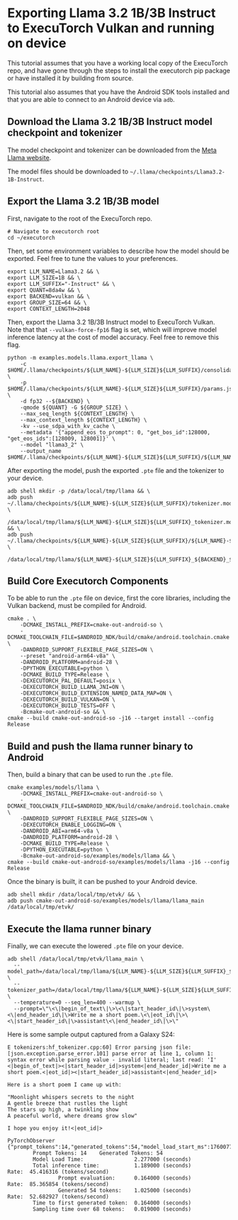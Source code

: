 # Exporting Llama 3.2 1B/3B Instruct to ExecuTorch Vulkan and running on device

This tutorial assumes that you have a working local copy of the ExecuTorch repo,
and have gone through the steps to install the executorch pip package or have
installed it by building from source.

This tutorial also assumes that you have the Android SDK tools installed and
that you are able to connect to an Android device via `adb`.

## Download the Llama 3.2 1B/3B Instruct model checkpoint and tokenizer

The model checkpoint and tokenizer can be downloaded from the
[Meta Llama website](https://www.llama.com/llama-downloads/).

The model files should be downloaded to `~/.llama/checkpoints/Llama3.2-1B-Instruct`.

## Export the Llama 3.2 1B/3B model

First, navigate to the root of the ExecuTorch repo.

```shell
# Navigate to executorch root
cd ~/executorch
```

Then, set some environment variables to describe how the model should be
exported. Feel free to tune the values to your preferences.

```shell
export LLM_NAME=Llama3.2 && \
export LLM_SIZE=1B && \
export LLM_SUFFIX="-Instruct" && \
export QUANT=8da4w && \
export BACKEND=vulkan && \
export GROUP_SIZE=64 && \
export CONTEXT_LENGTH=2048
```

Then, export the Llama 3.2 1B/3B Instruct model to ExecuTorch Vulkan. Note that
that `--vulkan-force-fp16` flag is set, which will improve model inference
latency at the cost of model accuracy. Feel free to remove this flag.

```shell
python -m examples.models.llama.export_llama \
    -c $HOME/.llama/checkpoints/${LLM_NAME}-${LLM_SIZE}${LLM_SUFFIX}/consolidated.00.pth \
    -p $HOME/.llama/checkpoints/${LLM_NAME}-${LLM_SIZE}${LLM_SUFFIX}/params.json \
    -d fp32 --${BACKEND} \
    -qmode ${QUANT} -G ${GROUP_SIZE} \
    --max_seq_length ${CONTEXT_LENGTH} \
    --max_context_length ${CONTEXT_LENGTH} \
    -kv --use_sdpa_with_kv_cache \
    --metadata '{"append_eos_to_prompt": 0, "get_bos_id":128000, "get_eos_ids":[128009, 128001]}' \
    --model "llama3_2" \
    --output_name $HOME/.llama/checkpoints/${LLM_NAME}-${LLM_SIZE}${LLM_SUFFIX}/${LLM_NAME}-${LLM_SIZE}${LLM_SUFFIX}_${BACKEND}_${QUANT}_g${GROUP_SIZE}_c${CONTEXT_LENGTH}.pte

```

After exporting the model, push the exported `.pte` file and the tokenizer to
your device.

```shell
adb shell mkdir -p /data/local/tmp/llama && \
adb push ~/.llama/checkpoints/${LLM_NAME}-${LLM_SIZE}${LLM_SUFFIX}/tokenizer.model \
  /data/local/tmp/llama/${LLM_NAME}-${LLM_SIZE}${LLM_SUFFIX}_tokenizer.model && \
adb push ~/.llama/checkpoints/${LLM_NAME}-${LLM_SIZE}${LLM_SUFFIX}/${LLM_NAME}-${LLM_SIZE}${LLM_SUFFIX}_${BACKEND}_${QUANT}_g${GROUP_SIZE}_c${CONTEXT_LENGTH}.pte \
  /data/local/tmp/llama/${LLM_NAME}-${LLM_SIZE}${LLM_SUFFIX}_${BACKEND}_${QUANT}_g${GROUP_SIZE}_c${CONTEXT_LENGTH}.pte
```

## Build Core Executorch Components

To be able to run the `.pte` file on device, first the core libraries,
including the Vulkan backend, must be compiled for Android.

```shell
cmake . \
    -DCMAKE_INSTALL_PREFIX=cmake-out-android-so \
    -DCMAKE_TOOLCHAIN_FILE=$ANDROID_NDK/build/cmake/android.toolchain.cmake \
    -DANDROID_SUPPORT_FLEXIBLE_PAGE_SIZES=ON \
    --preset "android-arm64-v8a" \
    -DANDROID_PLATFORM=android-28 \
    -DPYTHON_EXECUTABLE=python \
    -DCMAKE_BUILD_TYPE=Release \
    -DEXECUTORCH_PAL_DEFAULT=posix \
    -DEXECUTORCH_BUILD_LLAMA_JNI=ON \
    -DEXECUTORCH_BUILD_EXTENSION_NAMED_DATA_MAP=ON \
    -DEXECUTORCH_BUILD_VULKAN=ON \
    -DEXECUTORCH_BUILD_TESTS=OFF \
    -Bcmake-out-android-so && \
cmake --build cmake-out-android-so -j16 --target install --config Release
```

## Build and push the llama runner binary to Android

Then, build a binary that can be used to run the `.pte` file.

```shell
cmake examples/models/llama \
    -DCMAKE_INSTALL_PREFIX=cmake-out-android-so \
    -DCMAKE_TOOLCHAIN_FILE=$ANDROID_NDK/build/cmake/android.toolchain.cmake  \
    -DANDROID_SUPPORT_FLEXIBLE_PAGE_SIZES=ON \
    -DEXECUTORCH_ENABLE_LOGGING=ON \
    -DANDROID_ABI=arm64-v8a \
    -DANDROID_PLATFORM=android-28 \
    -DCMAKE_BUILD_TYPE=Release \
    -DPYTHON_EXECUTABLE=python \
    -Bcmake-out-android-so/examples/models/llama && \
cmake --build cmake-out-android-so/examples/models/llama -j16 --config Release
```

Once the binary is built, it can be pushed to your Android device.

```shell
adb shell mkdir /data/local/tmp/etvk/ && \
adb push cmake-out-android-so/examples/models/llama/llama_main /data/local/tmp/etvk/
```

## Execute the llama runner binary

Finally, we can execute the lowered `.pte` file on your device.

```shell
adb shell /data/local/tmp/etvk/llama_main \
  --model_path=/data/local/tmp/llama/${LLM_NAME}-${LLM_SIZE}${LLM_SUFFIX}_${BACKEND}_${QUANT}_g${GROUP_SIZE}_c${CONTEXT_LENGTH}.pte \
  --tokenizer_path=/data/local/tmp/llama/${LLM_NAME}-${LLM_SIZE}${LLM_SUFFIX}_tokenizer.model \
  --temperature=0 --seq_len=400 --warmup \
  --prompt=\"\<\|begin_of_text\|\>\<\|start_header_id\|\>system\<\|end_header_id\|\>Write me a short poem.\<\|eot_id\|\>\<\|start_header_id\|\>assistant\<\|end_header_id\|\>\"
```

Here is some sample output captured from a Galaxy S24:

```shell
E tokenizers:hf_tokenizer.cpp:60] Error parsing json file: [json.exception.parse_error.101] parse error at line 1, column 1: syntax error while parsing value - invalid literal; last read: 'I'
<|begin_of_text|><|start_header_id|>system<|end_header_id|>Write me a short poem.<|eot_id|><|start_header_id|>assistant<|end_header_id|>

Here is a short poem I came up with:

"Moonlight whispers secrets to the night
A gentle breeze that rustles the light
The stars up high, a twinkling show
A peaceful world, where dreams grow slow"

I hope you enjoy it!<|eot_id|>

PyTorchObserver {"prompt_tokens":14,"generated_tokens":54,"model_load_start_ms":1760077800721,"model_load_end_ms":1760077802998,"inference_start_ms":1760077802998,"inference_end_ms":1760077804187,"prompt_eval_end_ms":1760077803162,"first_token_ms":1760077803162,"aggregate_sampling_time_ms":19,"SCALING_FACTOR_UNITS_PER_SECOND":1000}
        Prompt Tokens: 14    Generated Tokens: 54
        Model Load Time:                2.277000 (seconds)
        Total inference time:           1.189000 (seconds)               Rate:  45.416316 (tokens/second)
                Prompt evaluation:      0.164000 (seconds)               Rate:  85.365854 (tokens/second)
                Generated 54 tokens:    1.025000 (seconds)               Rate:  52.682927 (tokens/second)
        Time to first generated token:  0.164000 (seconds)
        Sampling time over 68 tokens:   0.019000 (seconds)
```
